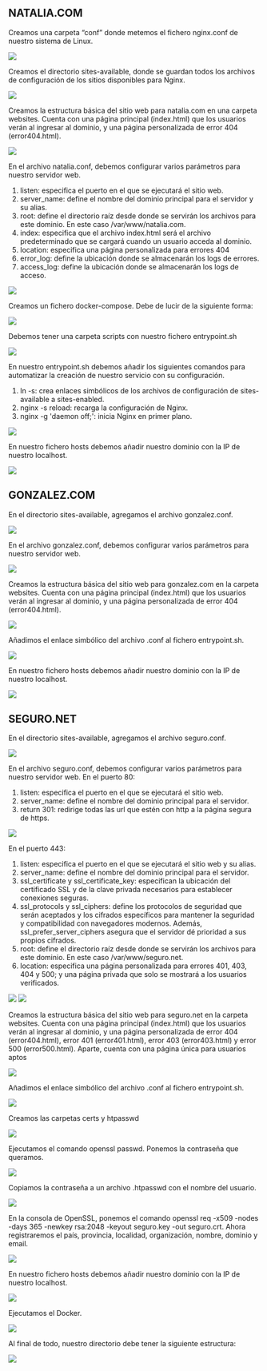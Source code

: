 ## NATALIA.COM

Creamos una carpeta “conf” donde metemos el fichero nginx.conf de nuestro sistema de Linux.

<img src="imgs/conf.png">
 
Creamos el directorio sites-available, donde se guardan todos los archivos de configuración de los sitios disponibles para Nginx.

<img src="imgs/sites-natalia.png">
 
Creamos la estructura básica del sitio web para natalia.com en una carpeta websites. Cuenta con una página principal (index.html) que los usuarios verán al ingresar al dominio, y una página personalizada de error 404 (error404.html).

<img src="imgs/websites-natalia.png">
 
En el archivo natalia.conf, debemos configurar varios parámetros para nuestro servidor web.
1.	listen: especifica el puerto en el que se ejecutará el sitio web.
2.	server_name: define el nombre del dominio principal para el servidor y su alias.
3.	root: define el directorio raíz desde donde se servirán los archivos para este dominio. En este caso /var/www/natalia.com.
4.	index: especifica que el archivo index.html será el archivo predeterminado que se cargará cuando un usuario acceda al dominio.
5.	location: especifica una página personalizada para errores 404
6.	error_log: define la ubicación donde se almacenarán los logs de errores.
7.  access_log: define la ubicación donde se almacenarán los logs de acceso.

<img src="imgs/natalia-conf.png">
 
Creamos un fichero docker-compose. Debe de lucir de la siguiente forma:

<img src="imgs/dockerCompose.png">
 
Debemos tener una carpeta scripts con nuestro fichero entrypoint.sh

<img src="imgs/scripts.png">
 
En nuestro entrypoint.sh debemos añadir los siguientes comandos para automatizar la creación de nuestro servicio con su configuración. 
1.	ln -s: crea enlaces simbólicos de los archivos de configuración de sites-available a sites-enabled.
2.  nginx -s reload: recarga la configuración de Nginx.
3.  nginx -g 'daemon off;': inicia Nginx en primer plano.

<img src="imgs/entrypoint-natalia.png">
 
En nuestro fichero hosts debemos añadir nuestro dominio con la IP de nuestro localhost.
 
<img src="imgs/hosts-natalia.png">


## GONZALEZ.COM

En el directorio sites-available, agregamos el archivo gonzalez.conf.

<img src="imgs/sites-gonzalez.png">
 
En el archivo gonzalez.conf, debemos configurar varios parámetros para nuestro servidor web.

<img src="imgs/gonzalez-conf.png">
 
Creamos la estructura básica del sitio web para gonzalez.com en la carpeta websites. Cuenta con una página principal (index.html) que los usuarios verán al ingresar al dominio, y una página personalizada de error 404 (error404.html).
 
<img src="imgs/websites-gonzalez.png">

Añadimos el enlace simbólico del archivo .conf al fichero entrypoint.sh.

<img src="imgs/entrypoint-gonzalez.png">
 
En nuestro fichero hosts debemos añadir nuestro dominio con la IP de nuestro localhost.
 
<img src="imgs/hosts-gonzalez.png">


## SEGURO.NET

En el directorio sites-available, agregamos el archivo seguro.conf.

<img src="imgs/sites-seguro.png">
 
En el archivo seguro.conf, debemos configurar varios parámetros para nuestro servidor web. En el puerto 80:
1.	listen: especifica el puerto en el que se ejecutará el sitio web.
2.	server_name: define el nombre del dominio principal para el servidor.
3.	return 301: redirige todas las url que estén con http a la página segura de https.

<img src="imgs/seguro1-conf.png">

En el puerto 443:
1. listen: especifica el puerto en el que se ejecutará el sitio web y su alias.
2. server_name: define el nombre del dominio principal para el servidor.
3. ssl_certificate y ssl_certificate_key: especifican la ubicación del certificado SSL y de la clave privada necesarios para establecer conexiones seguras.
4. ssl_protocols y ssl_ciphers: define los protocolos de seguridad que serán aceptados y los cifrados específicos para mantener la seguridad y compatibilidad con navegadores modernos. Además, ssl_prefer_server_ciphers asegura que el servidor dé prioridad a sus propios cifrados.
5. root: define el directorio raíz desde donde se servirán los archivos para este dominio. En este caso /var/www/seguro.net.
6. location: especifica una página personalizada para errores 401, 403, 404 y 500; y una página privada que solo se mostrará a los usuarios verificados.

<img src="imgs/seguro2-conf.png">
<img src="imgs/seguro3-conf.png">
 
Creamos la estructura básica del sitio web para seguro.net en la carpeta websites. Cuenta con una página principal (index.html) que los usuarios verán al ingresar al dominio, y una página personalizada de error 404 (error404.html), error 401 (error401.html), error 403 (error403.html) y error 500 (error500.html). Aparte, cuenta con una página única para usuarios aptos
 
<img src="imgs/websites-seguro.png">

Añadimos el enlace simbólico del archivo .conf al fichero entrypoint.sh.

<img src="imgs/entrypoint-seguro.png">

Creamos las carpetas certs y htpasswd

<img src="imgs/seguridad.png">

Ejecutamos el comando openssl passwd. Ponemos la contraseña que queramos.

<img src="imgs/comando-htpass.png">

Copiamos la contraseña a un archivo .htpasswd con el nombre del usuario.

<img src="imgs/contraseña.png">

En la consola de OpenSSL, ponemos el comando openssl req -x509 -nodes -days 365 -newkey rsa:2048 -keyout seguro.key -out seguro.crt.
Ahora registraremos el país, provincia, localidad, organización, nombre, dominio y email.

<img src="imgs/comandoKey.png">
 
En nuestro fichero hosts debemos añadir nuestro dominio con la IP de nuestro localhost.
 
<img src="imgs/hosts-seguro.png">

Ejecutamos el Docker.

<img src="imgs/comando-docker.png">

Al final de todo, nuestro directorio debe tener la siguiente estructura:

<img src="imgs/carpetas.png">